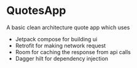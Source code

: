 # QuotesApp
A basic clean architecture quote app which uses 
- Jetpack compose for building ui
- Retrofit for making network request
- Room for caching the response from api calls
- Dagger hilt for dependency injection
